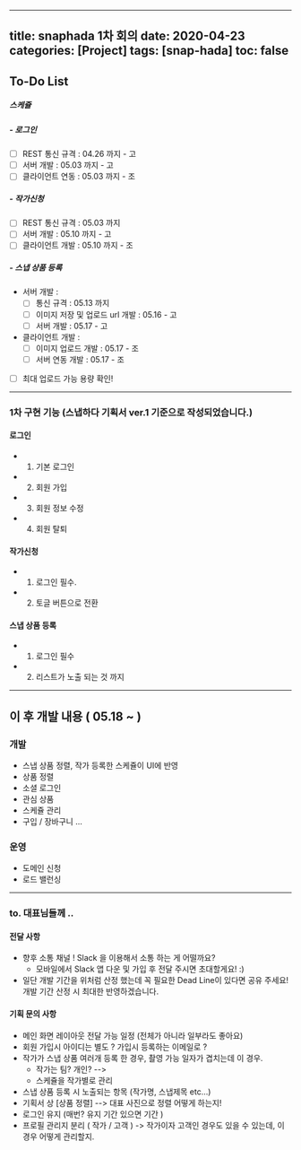 
---
title: snaphada 1차 회의
date: 2020-04-23
categories: [Project]
tags: [snap-hada]
toc: false
---

## To-Do List

##### 스케쥴
##### - 로그인 
  - [ ] REST 통신 규격 : 04.26 까지 - 고
  - [ ] 서버 개발 : 05.03 까지 - 고
  - [ ] 클라이언트 연동 : 05.03 까지 - 조
##### - 작가신청
  - [ ] REST 통신 규격 : 05.03 까지
  - [ ] 서버 개발 : 05.10 까지 - 고
  - [ ] 클라이언트 개발 : 05.10 까지 - 조
##### - 스냅 상품 등록
  - 서버 개발 : 
     - [ ] 통신 규격 : 05.13 까지 
     - [ ] 이미지 저장 및 업로드 url 개발 : 05.16 - 고
     - [ ] 서버 개발 : 05.17 - 고
  - 클라이언트 개발 :
     - [ ] 이미지 업로드 개발 : 05.17 - 조
     - [ ] 서버 연동 개발 : 05.17 - 조

  - [ ] 최대 업로드 가능 용량 확인!

---- 
### 1차 구현 기능 (스냅하다 기획서 ver.1 기준으로 작성되었습니다.)
 #### 로그인 
  - 1. 기본 로그인 
  - 2. 회원 가입
  - 3. 회원 정보 수정
  - 4. 회원 탈퇴
  

 #### 작가신청
  - 1. 로그인 필수. 
  - 2. 토글 버튼으로 전환

 #### 스냅 상품 등록
  - 1. 로그인 필수
  - 2. 리스트가 노출 되는 것 까지
  
---

## 이 후 개발 내용 ( 05.18 ~ )
 ### 개발 
 - 스냅 상품 정렬, 작가 등록한 스케쥴이 UI에 반영
 - 상품 정렬
 -  소셜 로그인
 - 관심 상품
 - 스케쥴 관리
 - 구입 / 장바구니
 ...

 ### 운영
  - 도메인 신청
  - 로드 밸런싱
--- 
### to. 대표님들께 ..
#### 전달 사항
  - 향후 소통 채널 ! Slack 을 이용해서 소통 하는 게 어떨까요?
     - 모바일에서 Slack 앱 다운 및 가입 후 전달 주시면 초대할게요! :)
  - 일단 개발 기간을 위처럼 산정 했는데 꼭 필요한 Dead Line이 있다면 공유 주세요! 개발 기간 산정 시 최대한 반영하겠습니다.

#### 기획 문의 사항
  - 메인 화면 레이아웃 전달 가능 일정 (전체가 아니라 일부라도 좋아요)
  - 회원 가입시 아이디는 별도 ? 가입시 등록하는 이메일로 ? 
  - 작가가 스냅 상품 여러개 등록 한 경우, 촬영 가능 일자가 겹치는데 이 경우.
    - 작가는 팀? 개인? --> 
    - 스케쥴을 작가별로 관리
  - 스냅 상품 등록 시 노출되는 항목 (작가명, 스냅제목 etc...)
  - 기획서 상 [상품 정렬] --> 대표 사진으로 정렬 어떻게 하는지!
  - 로그인 유지 (매번? 유지 기간 있으면 기간 )
  - 프로필 관리지  분리 ( 작가 / 고객 ) -> 작가이자 고객인 경우도 있을 수 있는데, 이 경우 어떻게 관리할지.
 
